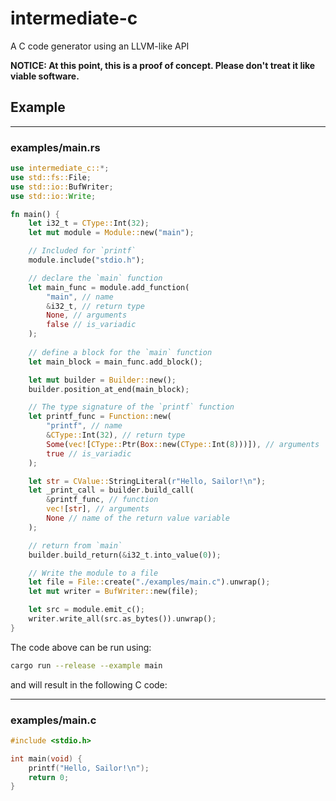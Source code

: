 # intermediate-c

A C code generator using an LLVM-like API

**NOTICE: At this point, this is a proof of concept. Please don't treat it like viable software.**

## Example

- - -

### examples/main.rs

```rust
use intermediate_c::*;
use std::fs::File;
use std::io::BufWriter;
use std::io::Write;

fn main() {
    let i32_t = CType::Int(32);
    let mut module = Module::new("main");

    // Included for `printf`
    module.include("stdio.h");

    // declare the `main` function
    let main_func = module.add_function(
        "main", // name
        &i32_t, // return type
        None, // arguments
        false // is_variadic
    );
    
    // define a block for the `main` function
    let main_block = main_func.add_block();

    let mut builder = Builder::new();
    builder.position_at_end(main_block);

    // The type signature of the `printf` function
    let printf_func = Function::new(
        "printf", // name
        &CType::Int(32), // return type
        Some(vec![CType::Ptr(Box::new(CType::Int(8)))]), // arguments
        true // is_variadic
    );

    let str = CValue::StringLiteral(r"Hello, Sailor!\n");
    let _print_call = builder.build_call(
        &printf_func, // function
        vec![str], // arguments
        None // name of the return value variable
    );

    // return from `main`
    builder.build_return(&i32_t.into_value(0));

    // Write the module to a file
    let file = File::create("./examples/main.c").unwrap();
    let mut writer = BufWriter::new(file);

    let src = module.emit_c();
    writer.write_all(src.as_bytes()).unwrap();
}
```

The code above can be run using:

```bash
cargo run --release --example main
```

and will result in the following C code:


- - -

### examples/main.c

```c
#include <stdio.h>

int main(void) {
    printf("Hello, Sailor!\n");
    return 0;
}
```
